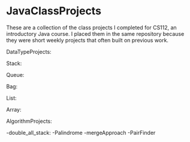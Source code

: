 # JavaClassProjects
These are a collection of the class projects I completed for CS112, an introductory Java course. I placed them in the same repository because they were short weekly projects that often built on previous work. 

DataTypeProjects: 

Stack:

Queue:

Bag:

List:

Array:

AlgorithmProjects:

-double_all_stack:
-Palindrome
-mergeApproach
-PairFinder
